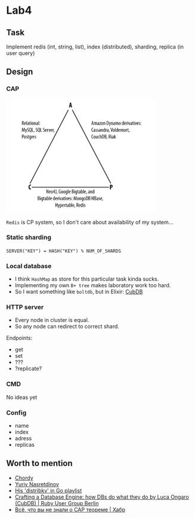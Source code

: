 # Lab4

## Task
Implement redis (int, string, list), index (distributed), sharding, replica (in user query)

## Design
### CAP
<img src="./assets/cap_databases.png" width="400px"/>

`Redis` is CP system, so I don't care about availability of my system...

### Static sharding
`SERVER("KEY") = HASH("KEY") % NUM_OF_SHARDS`

### Local database
- I think `HashMap` as store for this particular task kinda sucks.
- Implementing my own `B+ tree` makes laboratory work too hard.
- So I want something like `boltdb`, but in Elixir: [CubDB](https://github.com/lucaong/cubdb)

### HTTP server
- Every node in cluster is equal.
- So any node can redirect to correct shard.

Endpoints:
- get
- set
- ???
- ?replicate?

### CMD
No ideas yet

### Config
- name
- index
- adress
- replicas

## Worth to mention
- [Chordy](https://people.kth.se/~johanmon/dse/chordy.pdf)
- [Yuriy Nasretdinov](https://github.com/YuriyNasretdinov)
- [His 'distribkv' in Go playlist](https://www.youtube.com/playlist?list=PLWwSgbaBp9XrMkjEhmTIC37WX2JfwZp7I)
- [Crafting a Database Engine: how DBs do what they do by Luca Ongaro (CubDB) | Ruby User Group Berlin](https://www.youtube.com/watch?v=fSgoeKJ06B4)
- [Всё, что вы не знали о CAP теореме | Хабр](https://habr.com/ru/articles/328792/)
